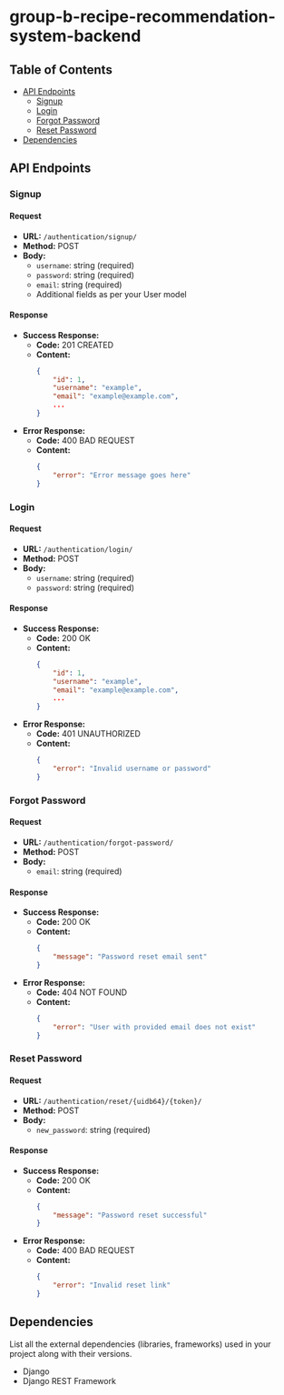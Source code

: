 # group-b-recipe-recommendation-system-backend

## Table of Contents

- [API Endpoints](#api-endpoints)
  - [Signup](#signup)
  - [Login](#login)
  - [Forgot Password](#forgot-password)
  - [Reset Password](#reset-password)
- [Dependencies](#dependencies)

## API Endpoints

### Signup

#### Request

- **URL:** `/authentication/signup/`
- **Method:** POST
- **Body:**
  - `username`: string (required)
  - `password`: string (required)
  - `email`: string (required)
  - Additional fields as per your User model

#### Response

- **Success Response:**
  - **Code:** 201 CREATED
  - **Content:** 
    ```json
    {
        "id": 1,
        "username": "example",
        "email": "example@example.com",
        ...
    }
    ```
- **Error Response:**
  - **Code:** 400 BAD REQUEST
  - **Content:** 
    ```json
    {
        "error": "Error message goes here"
    }
    ```

### Login

#### Request

- **URL:** `/authentication/login/`
- **Method:** POST
- **Body:**
  - `username`: string (required)
  - `password`: string (required)

#### Response

- **Success Response:**
  - **Code:** 200 OK
  - **Content:** 
    ```json
    {
        "id": 1,
        "username": "example",
        "email": "example@example.com",
        ...
    }
    ```
- **Error Response:**
  - **Code:** 401 UNAUTHORIZED
  - **Content:** 
    ```json
    {
        "error": "Invalid username or password"
    }
    ```

### Forgot Password

#### Request

- **URL:** `/authentication/forgot-password/`
- **Method:** POST
- **Body:**
  - `email`: string (required)

#### Response

- **Success Response:**
  - **Code:** 200 OK
  - **Content:** 
    ```json
    {
        "message": "Password reset email sent"
    }
    ```
- **Error Response:**
  - **Code:** 404 NOT FOUND
  - **Content:** 
    ```json
    {
        "error": "User with provided email does not exist"
    }
    ```

### Reset Password

#### Request

- **URL:** `/authentication/reset/{uidb64}/{token}/`
- **Method:** POST
- **Body:**
  - `new_password`: string (required)

#### Response

- **Success Response:**
  - **Code:** 200 OK
  - **Content:** 
    ```json
    {
        "message": "Password reset successful"
    }
    ```
- **Error Response:**
  - **Code:** 400 BAD REQUEST
  - **Content:** 
    ```json
    {
        "error": "Invalid reset link"
    }
    ```

## Dependencies

List all the external dependencies (libraries, frameworks) used in your project along with their versions.

- Django
- Django REST Framework
